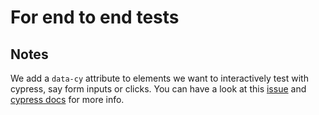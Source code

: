 # For end to end tests

Notes
--------

We add a `data-cy` attribute to elements we want to interactively test with cypress, say form inputs or clicks.
You can have a look at this [issue](https://github.com/cypress-io/cypress/issues/1212#issuecomment-360395261)  and  [cypress docs](https://docs.cypress.io/guides/references/best-practices.html#Selecting-Elements) for more info.
